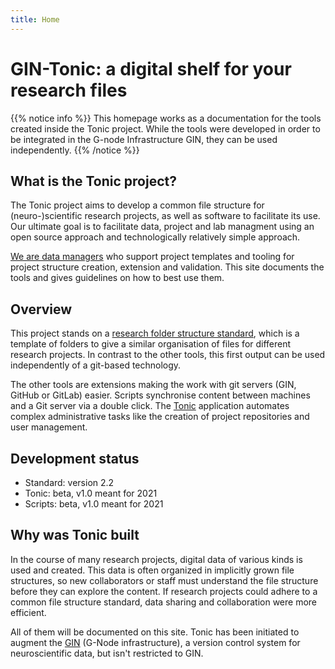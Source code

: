 ```yaml
---
title: Home
---
```


# GIN-Tonic: a digital shelf for your research files

{{% notice info %}}
This homepage works as a documentation for the tools created inside the Tonic project.
While the tools were developed in order to be integrated in the G-node Infrastructure GIN, they can be used independently.
{{% /notice %}}

## What is the Tonic project?

The Tonic project aims to develop a common file structure for (neuro-)scientific research projects,
as well as software to facilitate its use.
Our ultimate goal is to facilitate data, project and lab managment
using an open source approach and technologically relatively simple approach.

[We are data managers](about) who support project templates and tooling for project structure creation, extension and validation.
This site documents the tools and gives guidelines on how to best use them.

## Overview

This project stands on a [research folder structure standard](standard),
which is a template of folders to give a similar organisation of files for different research projects.
In contrast to the other tools, this first output can be used independently of a git-based technology.

The other tools are extensions making the work with git servers (GIN, GitHub or GitLab) easier.
Scripts synchronise content between machines and a Git server via a double click.
The [Tonic](tooling/tonictool) application automates complex administrative tasks
like the creation of project repositories and user management.

## Development status

- Standard: version 2.2
- Tonic: beta, v1.0 meant for 2021
- Scripts: beta, v1.0 meant for 2021

## Why was Tonic built

In the course of many research projects, digital data of various kinds is used and created.
This data is often organized in implicitly grown file structures,
so new collaborators or staff must understand the file structure before they can explore the content.
If research projects could adhere to a common file structure standard, data sharing and collaboration were more efficient.

All of them will be documented on this site.
Tonic has been initiated to augment the [GIN] (G-Node infrastructure), a version control system for neuroscientific data,
but isn't restricted to GIN.

[GIN]: https://gin.g-node.org
